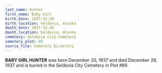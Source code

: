 ```yaml
---
last_name: Hunter
first_name: Baby Girl
birth_date: 1937-12-20
birth_location: Seldovia, Alaska
death_date: 1937-12-26
death_location: Seldovia, Alaska
cemetery: Seldovia City Cemetery
cemetery_plot: 89
source_file: Cemetery Directory
---
```

**BABY GIRL HUNTER** was born December 20, 1937 and died December 26, 1937 and is buried in the Seldovia City Cemetery in Plot #89. 
